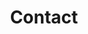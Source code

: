 ---
layout: contact
title: Contact
tagline: "How can we help you? Let's build a customized solution that meets all of your needs."
permalink: /contact/
image: /assets/img/logo.svg
---